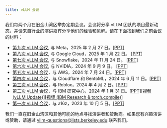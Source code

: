 ```yaml
---
title: vLLM 会议
---
```


我们每两个月在旧金山湾区举办定期会议。会议将分享 vLLM 团队的项目最新动态，并请来自行业的演讲嘉宾分享他们的经验和见解。请在下面找到我们之前会议的材料：

- [第九次 vLLM 会议](https://lu.ma/h7g3kuj9), 与 Meta，2025 年 2 月 27 日。[[PPT]](https://docs.google.com/presentation/d/1jzC_PZVXrVNSFVCW-V4cFXb6pn7zZ2CyP_Flwo05aqg/edit?usp=sharing)
- [第八次 vLLM 会议](https://lu.ma/zep56hui), 与 Google Cloud，2025 年 1 月 22 日。 [[PPT]](https://docs.google.com/presentation/d/1epVkt4Zu8Jz_S5OhEHPc798emsYh2BwYfRuDDVEF7u4/edit?usp=sharing)
- [第七次 vLLM 会议](https://lu.ma/h0qvrajz), 与 Snowflake，2024 年 11 月 24 日。 [[PPT]](https://docs.google.com/presentation/d/1e3CxQBV3JsfGp30SwyvS3eM_tW-ghOhJ9PAJGK6KR54/edit?usp=sharing)
- [第六次 vLLM 会议](https://lu.ma/87q3nvnh), 与 NVIDIA，2024 年 9 月 9 日。 [[PPT]](https://docs.google.com/presentation/d/1wrLGwytQfaOTd5wCGSPNhoaW3nq0E-9wqyP7ny93xRs/edit?usp=sharing)
- [第五次 vLLM 会议](https://lu.ma/lp0gyjqr)，与 AWS，2024 年 7 月 24 日。[[PPT]](https://docs.google.com/presentation/d/1RgUD8aCfcHocghoP3zmXzck9vX3RCI9yfUAB2Bbcl4Y/edit?usp=sharing)
- [第四次 vLLM 会议](https://lu.ma/agivllm)，与 Cloudflare 和 BentoML，2024 年 6 月 11 日。[[PPT]](https://docs.google.com/presentation/d/1iJ8o7V2bQEi0BFEljLTwc5G1S10_Rhv3beed5oB0NJ4/edit?usp=sharing)
- [第三次 vLLM 会议](https://robloxandvllmmeetup2024.splashthat.com/)，与 Roblox，2024 年 4 月 2 日。[[PPT]](https://robloxandvllmmeetup2024.splashthat.com/)
- [第二次 vLLM 会议](https://lu.ma/ygxbpzhl)，与 IBM 研究中心，2024 年 1 月 31 日。[[PPT]](https://docs.google.com/presentation/d/12mI2sKABnUw5RBWXDYY-HtHth4iMSNcEoQ10jDQbxgA/edit?usp=sharing)[[视频 (vLLM Update)]](https://youtu.be/Y0C-DUvEnZQ)[[视频 (IBM Research & torch.compile)]](https://youtu.be/m0dMtFLI-dg)
- [第一次 vLLM 会议](https://lu.ma/first-vllm-meetup)，与 a16z，2023 年 10 月 5 日。[[PPT]](https://docs.google.com/presentation/d/1QL-XPFXiFpDBh86DbEegFXBXFXjix4v032GhShbKf3s/edit?usp=sharing)

我们一直在旧金山湾区和其他可能的地点寻找演讲者和赞助商。如果您有兴趣演讲或赞助，请通过 [vllm-questions@lists.berkeley.edu](mailto:vllm-questions@lists.berkeley.edu) 联系我们。
